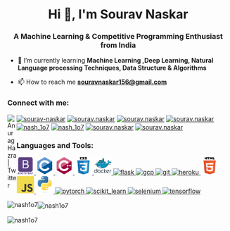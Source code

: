 <h1 align="center">Hi 👋, I'm Sourav Naskar</h1>
<h3 align="center">A Machine Learning & Competitive Programming Enthusiast from India</h3>

- 🌱 I’m currently learning **Machine Learning ,Deep Learning, Natural Language processing Techniques, Data Structure & Algorithms**

- 📫 How to reach me **souravnaskar156@gmail.com**

<h3 align="left">Connect with me:</h3>
<p align="left">
<a href="https://twitter.com/nash_1o7">
  <img align="left" alt="Anurag Hazra | Twitter" width="21px" src="https://raw.githubusercontent.com/anuraghazra/anuraghazra/master/assets/twitter.svg" />
</a>
<a href="https://www.linkedin.com/in/sourav-naskar/" target="blank"><img align="center" src="https://cdn.jsdelivr.net/npm/simple-icons@3.0.1/icons/linkedin.svg" alt="sourav-naskar" height="30" width="40" /></a>
<a href="https://www.instagram.com/nash_1o7/" target="blank"><img align="center" src="https://cdn.jsdelivr.net/npm/simple-icons@3.0.1/icons/instagram.svg" alt="sourav.naskar" height="30" width="40" /></a>
<a href="https://fb.com/nash1o7" target="blank"><img align="center" src="https://cdn.jsdelivr.net/npm/simple-icons@3.0.1/icons/facebook.svg" alt="sourav.naskar" height="30" width="40" /></a>
<a href="https://kaggle.com/nash1o7" target="blank"><img align="center" src="https://cdn.jsdelivr.net/npm/simple-icons@3.0.1/icons/kaggle.svg" alt="sourav.naskar" height="30" width="40" /></a>
<a href="https://www.codechef.com/users/nash_1o7" target="blank"><img align="center" src="https://cdn.jsdelivr.net/npm/simple-icons@3.1.0/icons/codechef.svg" alt="nash_1o7" height="30" width="40" /></a>
<a href="https://codeforces.com/profile/nash_1o7" target="blank"><img align="center" src="https://cdn.jsdelivr.net/npm/simple-icons@3.0.1/icons/codeforces.svg" alt="nash_1o7" height="30" width="40" /></a>
<a href="https://leetcode.com/nash_1o7/" target="blank"><img align="center" src="https://cdn.jsdelivr.net/npm/simple-icons@3.0.1/icons/leetcode.svg" alt="sourav.naskar" height="30" width="40" /></a>
<a href="https://auth.geeksforgeeks.org/user/sourav_naskar" target="blank"><img align="center" src="https://cdn.jsdelivr.net/npm/simple-icons@3.0.1/icons/geeksforgeeks.svg" alt="sourav.naskar" height="30" width="40" /></a>
</p>

<h3 align="left">Languages and Tools:</h3>
<p align="left"> <a href="https://getbootstrap.com" target="_blank"> <img src="https://raw.githubusercontent.com/devicons/devicon/master/icons/bootstrap/bootstrap-plain-wordmark.svg" alt="bootstrap" width="40" height="40"/> </a> <a href="https://www.cprogramming.com/" target="_blank"> <img src="https://raw.githubusercontent.com/devicons/devicon/master/icons/c/c-original.svg" alt="c" width="40" height="40"/> </a> <a href="https://www.w3schools.com/cpp/" target="_blank"> <img src="https://raw.githubusercontent.com/devicons/devicon/master/icons/cplusplus/cplusplus-original.svg" alt="cplusplus" width="40" height="40"/> </a> <a href="https://www.w3schools.com/css/" target="_blank"> <img src="https://raw.githubusercontent.com/devicons/devicon/master/icons/css3/css3-original-wordmark.svg" alt="css3" width="40" height="40"/> </a> <a href="https://www.docker.com/" target="_blank"> <img src="https://raw.githubusercontent.com/devicons/devicon/master/icons/docker/docker-original-wordmark.svg" alt="docker" width="40" height="40"/> </a> <a href="https://flask.palletsprojects.com/" target="_blank"> <img src="https://www.vectorlogo.zone/logos/pocoo_flask/pocoo_flask-icon.svg" alt="flask" width="40" height="40"/> </a> <a href="https://cloud.google.com" target="_blank"> <img src="https://www.vectorlogo.zone/logos/google_cloud/google_cloud-icon.svg" alt="gcp" width="40" height="40"/> </a> <a href="https://git-scm.com/" target="_blank"> <img src="https://www.vectorlogo.zone/logos/git-scm/git-scm-icon.svg" alt="git" width="40" height="40"/> </a> <a href="https://heroku.com" target="_blank"> <img src="https://www.vectorlogo.zone/logos/heroku/heroku-icon.svg" alt="heroku" width="40" height="40"/> </a> <a href="https://www.w3.org/html/" target="_blank"> <img src="https://raw.githubusercontent.com/devicons/devicon/master/icons/html5/html5-original-wordmark.svg" alt="html5" width="40" height="40"/> </a> <a href="https://developer.mozilla.org/en-US/docs/Web/JavaScript" target="_blank"> <img src="https://raw.githubusercontent.com/devicons/devicon/master/icons/javascript/javascript-original.svg" alt="javascript" width="40" height="40"/> </a> <a href="https://www.python.org" target="_blank"> <img src="https://raw.githubusercontent.com/devicons/devicon/master/icons/python/python-original.svg" alt="python" width="40" height="40"/> </a> <a href="https://pytorch.org/" target="_blank"> <img src="https://www.vectorlogo.zone/logos/pytorch/pytorch-icon.svg" alt="pytorch" width="40" height="40"/> </a> <a href="https://scikit-learn.org/" target="_blank"> <img src="https://upload.wikimedia.org/wikipedia/commons/0/05/Scikit_learn_logo_small.svg" alt="scikit_learn" width="40" height="40"/> </a> <a href="https://www.selenium.dev" target="_blank"> <img src="https://raw.githubusercontent.com/detain/svg-logos/780f25886640cef088af994181646db2f6b1a3f8/svg/selenium-logo.svg" alt="selenium" width="40" height="40"/> </a> <a href="https://www.tensorflow.org" target="_blank"> <img src="https://www.vectorlogo.zone/logos/tensorflow/tensorflow-icon.svg" alt="tensorflow" width="40" height="40"/> </a> </p>

<p><img align="left" src="https://github-readme-stats.vercel.app/api/top-langs?username=nash1o7&show_icons=true&locale=en&layout=compact" alt="nash1o7" /></p>

<p><img align="center" src="https://github-readme-stats.vercel.app/api?username=nash1o7&show_icons=true&locale=en" alt="nash1o7" /></p>

<p><img align="center" src="https://github-readme-streak-stats.herokuapp.com/?user=nash1o7&" alt="nash1o7" /></p>


